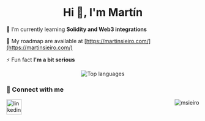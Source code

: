 <h1 align="center">Hi 👋, I'm Martín</h1>

🌱 I’m currently learning **Solidity and Web3 integrations**

🚗 My roadmap are available at [https://martinsieiro.com/](https://martinsieiro.com/)

⚡ Fun fact **I'm a bit serious**

<p align="center">
<img align="center" src="https://github-readme-stats.vercel.app/api/top-langs/?username=msieiro&langs_count=10&theme=tokyonight&layout=compact" alt="Top languages" />
</p>
<p align="center">
<p  align="left">

<h3 align="left">📢 Connect with me</h3>

[<img align="left" alt="linkedin-martin-sieiro" height="40px" src="https://raw.githubusercontent.com/rahuldkjain/github-profile-readme-generator/master/src/images/icons/Social/linked-in-alt.svg" />][linkedin]

[linkedin]: https://www.linkedin.com/in/martinsieirogutierrez/
</p>
  <p align="right">
    <img src="https://komarev.com/ghpvc/?username=msieiro&label=Profile%20views&color=0e75b6&style=flat" alt="msieiro" />
  </p>
</p>

